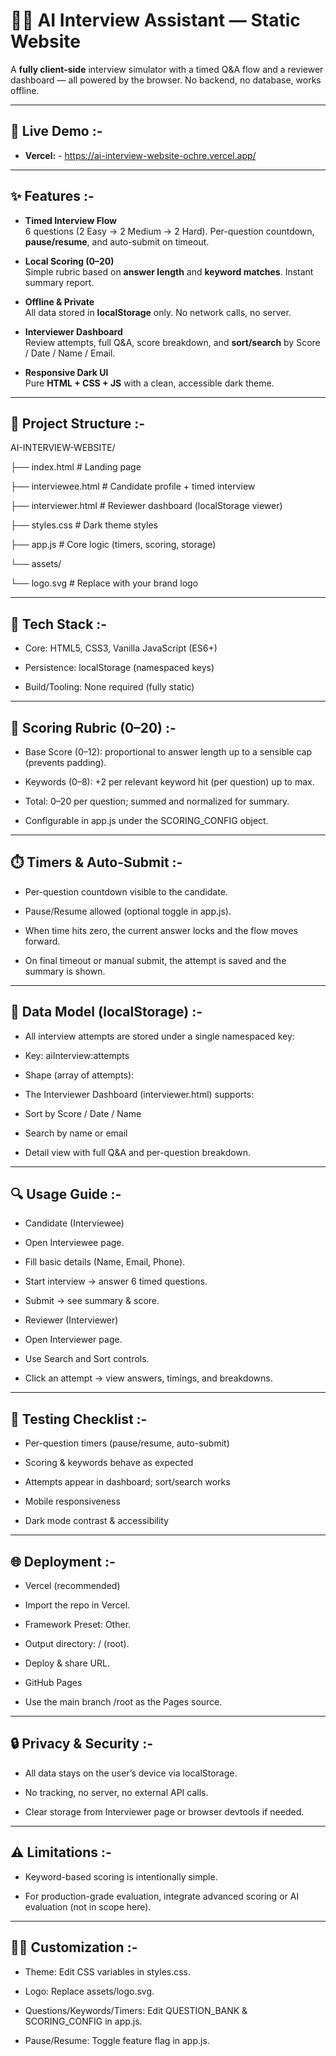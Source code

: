 # 🧑‍💻 AI Interview Assistant — Static Website

A **fully client-side** interview simulator with a timed Q&A flow and a reviewer dashboard — all powered by the browser. No backend, no database, works offline.

---

## 🔗 Live Demo :- 

- **Vercel:** -  https://ai-interview-website-ochre.vercel.app/

---

## ✨ Features :- 

- **Timed Interview Flow**  
  6 questions (2 Easy → 2 Medium → 2 Hard). Per-question countdown, **pause/resume**, and auto-submit on timeout.

- **Local Scoring (0–20)**  
  Simple rubric based on **answer length** and **keyword matches**. Instant summary report.

- **Offline & Private**  
  All data stored in **localStorage** only. No network calls, no server.

- **Interviewer Dashboard**  
  Review attempts, full Q&A, score breakdown, and **sort/search** by Score / Date / Name / Email.

- **Responsive Dark UI**  
  Pure **HTML + CSS + JS** with a clean, accessible dark theme.

---

## 🧱 Project Structure :- 

AI-INTERVIEW-WEBSITE/

├── index.html # Landing page

├── interviewee.html # Candidate profile + timed interview

├── interviewer.html # Reviewer dashboard (localStorage viewer)

├── styles.css # Dark theme styles

├── app.js # Core logic (timers, scoring, storage)

└── assets/

└── logo.svg # Replace with your brand logo

---

## 🧩 Tech Stack :- 

- Core: HTML5, CSS3, Vanilla JavaScript (ES6+)

- Persistence: localStorage (namespaced keys)

- Build/Tooling: None required (fully static)

---

## 📝 Scoring Rubric (0–20) :- 

- Base Score (0–12): proportional to answer length up to a sensible cap (prevents padding).

- Keywords (0–8): +2 per relevant keyword hit (per question) up to max.

- Total: 0–20 per question; summed and normalized for summary.

- Configurable in app.js under the SCORING_CONFIG object.

---

## ⏱️ Timers & Auto-Submit :- 

- Per-question countdown visible to the candidate.

- Pause/Resume allowed (optional toggle in app.js).

- When time hits zero, the current answer locks and the flow moves forward.

- On final timeout or manual submit, the attempt is saved and the summary is shown.

---

## 💾 Data Model (localStorage) :- 

- All interview attempts are stored under a single namespaced key:

- Key: aiInterview:attempts

- Shape (array of attempts):

- The Interviewer Dashboard (interviewer.html) supports:
- Sort by Score / Date / Name

- Search by name or email

- Detail view with full Q&A and per-question breakdown.

---

## 🔍 Usage Guide :- 
- Candidate (Interviewee)

- Open Interviewee page.

- Fill basic details (Name, Email, Phone).

- Start interview → answer 6 timed questions.

- Submit → see summary & score.

- Reviewer (Interviewer)

- Open Interviewer page.

- Use Search and Sort controls.

- Click an attempt → view answers, timings, and breakdowns.

---

## 🧪 Testing Checklist :- 

 - Per-question timers (pause/resume, auto-submit)

 - Scoring & keywords behave as expected

 - Attempts appear in dashboard; sort/search works

 - Mobile responsiveness

 - Dark mode contrast & accessibility

 ---

## 🌐 Deployment :- 
- Vercel (recommended)

- Import the repo in Vercel.

- Framework Preset: Other.

- Output directory: / (root).

- Deploy & share URL.

- GitHub Pages

- Use the main branch /root as the Pages source.

---

## 🔒 Privacy & Security :- 

- All data stays on the user’s device via localStorage.

- No tracking, no server, no external API calls.

- Clear storage from Interviewer page or browser devtools if needed.

---

## ⚠️ Limitations :- 

- Keyword-based scoring is intentionally simple.

- For production-grade evaluation, integrate advanced scoring or AI evaluation (not in scope here).

---

## 🧑‍🎨 Customization :- 

- Theme: Edit CSS variables in styles.css.

- Logo: Replace assets/logo.svg.

- Questions/Keywords/Timers: Edit QUESTION_BANK & SCORING_CONFIG in app.js.

- Pause/Resume: Toggle feature flag in app.js.
